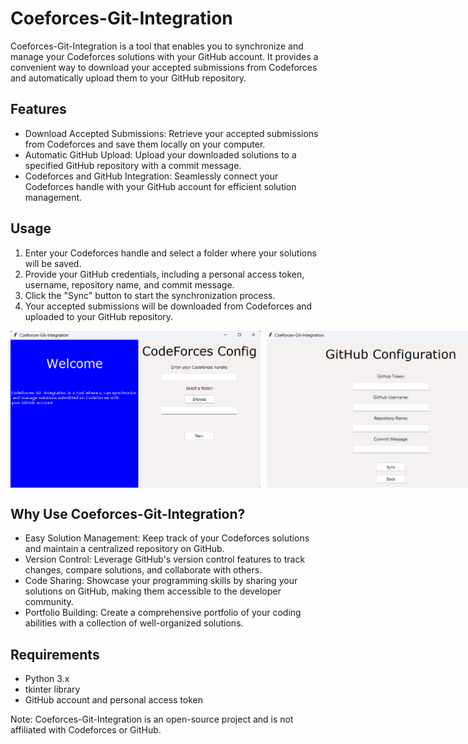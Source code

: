 # Coeforces-Git-Integration

Coeforces-Git-Integration is a tool that enables you to synchronize and manage your Codeforces solutions with your GitHub account. It provides a convenient way to download your accepted submissions from Codeforces and automatically upload them to your GitHub repository.

## Features
- Download Accepted Submissions: Retrieve your accepted submissions from Codeforces and save them locally on your computer.
- Automatic GitHub Upload: Upload your downloaded solutions to a specified GitHub repository with a commit message.
- Codeforces and GitHub Integration: Seamlessly connect your Codeforces handle with your GitHub account for efficient solution management.

## Usage
1. Enter your Codeforces handle and select a folder where your solutions will be saved.
2. Provide your GitHub credentials, including a personal access token, username, repository name, and commit message.
3. Click the "Sync" button to start the synchronization process.
4. Your accepted submissions will be downloaded from Codeforces and uploaded to your GitHub repository.

<div style="display: flex; flex-direction: row;">
  <img src="utils/startPage.png" alt="Coeforces-Git-Integration Screenshot" width="400" style="margin-right: 10px;">
  <img src="utils/githubPage.png" alt="Coeforces-Git-Integration Screenshot" width="400">
</div>


## Why Use Coeforces-Git-Integration?
- Easy Solution Management: Keep track of your Codeforces solutions and maintain a centralized repository on GitHub.
- Version Control: Leverage GitHub's version control features to track changes, compare solutions, and collaborate with others.
- Code Sharing: Showcase your programming skills by sharing your solutions on GitHub, making them accessible to the developer community.
- Portfolio Building: Create a comprehensive portfolio of your coding abilities with a collection of well-organized solutions.

## Requirements
- Python 3.x
- tkinter library
- GitHub account and personal access token

Note: Coeforces-Git-Integration is an open-source project and is not affiliated with Codeforces or GitHub.
